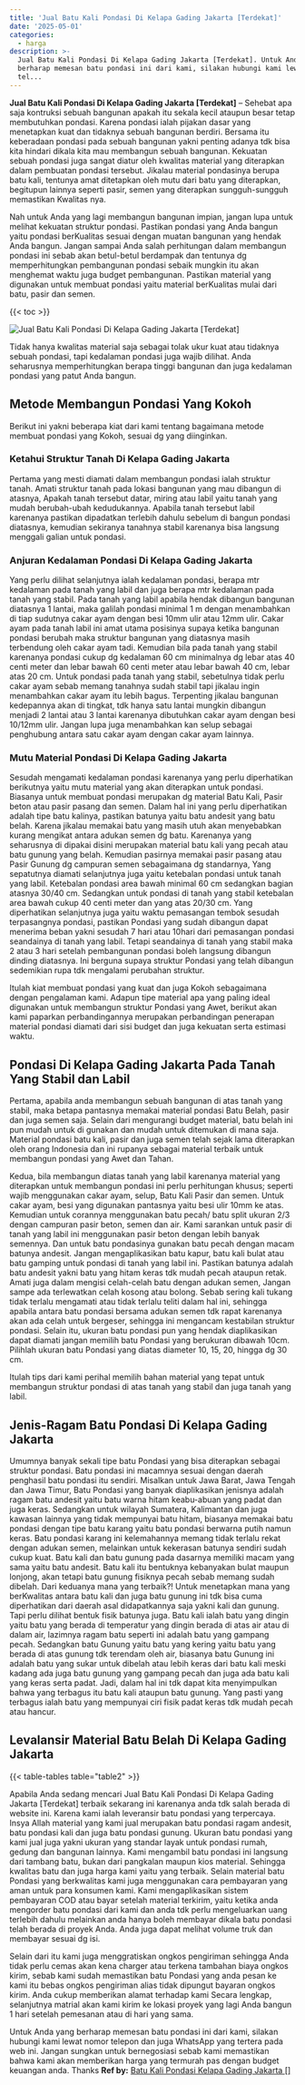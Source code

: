 ```yaml
---
title: 'Jual Batu Kali Pondasi Di Kelapa Gading Jakarta [Terdekat]'
date: '2025-05-01'
categories:
  - harga
description: >-
  Jual Batu Kali Pondasi Di Kelapa Gading Jakarta [Terdekat]. Untuk Anda yang
  berharap memesan batu pondasi ini dari kami, silakan hubungi kami lewat nomor
  tel...
---
```


**Jual Batu Kali Pondasi Di Kelapa Gading Jakarta \[Terdekat\]** – Sehebat apa saja kontruksi sebuah bangunan apakah itu sekala kecil ataupun besar tetap membutuhkan pondasi. Karena pondasi ialah pijakan dasar yang menetapkan kuat dan tidaknya sebuah bangunan berdiri. Bersama itu keberadaan pondasi pada sebuah bangunan yakni penting adanya tdk bisa kita hindari dikala kita mau membangun sebuah bangunan. Kekuatan sebuah pondasi juga sangat diatur oleh kwalitas material yang diterapkan dalam pembuatan pondasi tersebut. Jikalau material pondasinya berupa batu kali, tentunya amat ditetapkan oleh mutu dari batu yang diterapkan, begitupun lainnya seperti pasir, semen yang diterapkan sungguh-sungguh memastikan Kwalitas nya.

Nah untuk Anda yang lagi membangun bangunan impian, jangan lupa untuk melihat kekuatan struktur pondasi. Pastikan pondasi yang Anda bangun yaitu pondasi berKualitas sesuai dengan muatan bangunan yang hendak Anda bangun. Jangan sampai Anda salah perhitungan dalam membangun pondasi ini sebab akan betul-betul berdampak dan tentunya dg memperhitungkan pembangunan pondasi sebaik mungkin itu akan menghemat waktu juga budget pembangunan. Pastikan material yang digunakan untuk membuat pondasi yaitu material berKualitas mulai dari batu, pasir dan semen.

{{< toc >}}

![Jual Batu Kali Pondasi Di Kelapa Gading Jakarta [Terdekat]](/images/jual-batu-kali-38.png)

Tidak hanya kwalitas material saja sebagai tolak ukur kuat atau tidaknya sebuah pondasi, tapi kedalaman pondasi juga wajib dilihat. Anda seharusnya memperhitungkan berapa tinggi bangunan dan juga kedalaman pondasi yang patut Anda bangun.

## Metode Membangun Pondasi Yang Kokoh

Berikut ini yakni beberapa kiat dari kami tentang bagaimana metode membuat pondasi yang Kokoh, sesuai dg yang diinginkan.

### Ketahui Struktur Tanah Di Kelapa Gading Jakarta

Pertama yang mesti diamati dalam membangun pondasi ialah struktur tanah. Amati struktur tanah pada lokasi bangunan yang mau dibangun di atasnya, Apakah tanah tersebut datar, miring atau labil yaitu tanah yang mudah berubah-ubah kedudukannya. Apabila tanah tersebut labil karenanya pastikan dipadatkan terlebih dahulu sebelum di bangun pondasi diatasnya, kemudian sekiranya tanahnya stabil karenanya bisa langsung menggali galian untuk pondasi.

### Anjuran Kedalaman Pondasi Di Kelapa Gading Jakarta

Yang perlu dilihat selanjutnya ialah kedalaman pondasi, berapa mtr kedalaman pada tanah yang labil dan juga berapa mtr kedalaman pada tanah yang stabil. Pada tanah yang labil apabila hendak dibangun bangunan diatasnya 1 lantai, maka galilah pondasi minimal 1 m dengan menambahkan di tiap sudutnya cakar ayam dengan besi 10mm ulir atau 12mm ulir. Cakar ayam pada tanah labil ini amat utama posisinya supaya ketika bangunan pondasi berubah maka struktur bangunan yang diatasnya masih terbendung oleh cakar ayam tadi. Kemudian bila pada tanah yang stabil karenanya pondasi cukup dg kedalaman 60 cm minimalnya dg lebar atas 40 centi meter dan lebar bawah 60 centi meter atau lebar bawah 40 cm, lebar atas 20 cm. Untuk pondasi pada tanah yang stabil, sebetulnya tidak perlu cakar ayam sebab memang tanahnya sudah stabil tapi jikalau ingin menambahkan cakar ayam itu lebih bagus. Terpenting jikalau bangunan kedepannya akan di tingkat, tdk hanya satu lantai mungkin dibangun menjadi 2 lantai atau 3 lantai karenanya dibutuhkan cakar ayam dengan besi 10/12mm ulir. Jangan lupa juga menambahkan kan selup sebagai penghubung antara satu cakar ayam dengan cakar ayam lainnya.

### Mutu Material Pondasi Di Kelapa Gading Jakarta

Sesudah mengamati kedalaman pondasi karenanya yang perlu diperhatikan berikutnya yaitu mutu material yang akan diterapkan untuk pondasi. Biasanya untuk membuat pondasi merupakan dg material Batu Kali, Pasir beton atau pasir pasang dan semen. Dalam hal ini yang perlu diperhatikan adalah tipe batu kalinya, pastikan batunya yaitu batu andesit yang batu belah. Karena jikalau memakai batu yang masih utuh akan menyebabkan kurang mengikat antara adukan semen dg batu. Karenanya yang seharusnya di dipakai disini merupakan material batu kali yang pecah atau batu gunung yang belah. Kemudian pasirnya memakai pasir pasang atau Pasir Gunung dg campuran semen sebagaimana dg standarnya, Yang sepatutnya diamati selanjutnya juga yaitu ketebalan pondasi untuk tanah yang labil. Ketebalan pondasi area bawah minimal 60 cm sedangkan bagian atasnya 30/40 cm. Sedangkan untuk pondasi di tanah yang stabil ketebalan area bawah cukup 40 centi meter dan yang atas 20/30 cm. Yang diperhatikan selanjutnya juga yaitu waktu pemasangan tembok sesudah terpasangnya pondasi, pastikan Pondasi yang sudah dibangun dapat menerima beban yakni sesudah 7 hari atau 10hari dari pemasangan pondasi seandainya di tanah yang labil. Tetapi seandainya di tanah yang stabil maka 2 atau 3 hari setelah pembangunan pondasi boleh langsung dibangun dinding diatasnya. Ini berguna supaya struktur Pondasi yang telah dibangun sedemikian rupa tdk mengalami perubahan struktur.

Itulah kiat membuat pondasi yang kuat dan juga Kokoh sebagaimana dengan pengalaman kami. Adapun tipe material apa yang paling ideal digunakan untuk membangun struktur Pondasi yang Awet, berikut akan kami paparkan perbandingannya merupakan perbandingan penerapan material pondasi diamati dari sisi budget dan juga kekuatan serta estimasi waktu.

## Pondasi Di Kelapa Gading Jakarta Pada Tanah Yang Stabil dan Labil

Pertama, apabila anda membangun sebuah bangunan di atas tanah yang stabil, maka betapa pantasnya memakai material pondasi Batu Belah, pasir dan juga semen saja. Selain dari mengurangi budget material, batu belah ini pun mudah untuk di gunakan dan mudah untuk ditemukan di mana saja. Material pondasi batu kali, pasir dan juga semen telah sejak lama diterapkan oleh orang Indonesia dan ini rupanya sebagai material terbaik untuk membangun pondasi yang Awet dan Tahan.

Kedua, bila membangun diatas tanah yang labil karenanya material yang diterapkan untuk membangun pondasi ini perlu perhitungan khusus; seperti wajib menggunakan cakar ayam, selup, Batu Kali Pasir dan semen. Untuk cakar ayam, besi yang digunakan pantasnya yaitu besi ulir 10mm ke atas. Kemudian untuk corannya menggunakan batu pecah/ batu split ukuran 2/3 dengan campuran pasir beton, semen dan air. Kami sarankan untuk pasir di tanah yang labil ini menggunakan pasir beton dengan lebih banyak semennya. Dan untuk batu pondasinya gunakan batu pecah dengan macam batunya andesit. Jangan mengaplikasikan batu kapur, batu kali bulat atau batu gamping untuk pondasi di tanah yang labil ini. Pastikan batunya adalah batu andesit yakni batu yang hitam keras tdk mudah pecah ataupun retak. Amati juga dalam mengisi celah-celah batu dengan adukan semen, Jangan sampe ada terlewatkan celah kosong atau bolong. Sebab sering kali tukang tidak terlalu mengamati atau tidak terlalu teliti dalam hal ini, sehingga apabila antara batu pondasi bersama adukan semen tdk rapat karenanya akan ada celah untuk bergeser, sehingga ini mengancam kestabilan struktur pondasi. Selain itu, ukuran batu pondasi pun yang hendak diaplikasikan dapat diamati jangan memilih batu Pondasi yang berukuran dibawah 10cm. Pilihlah ukuran batu Pondasi yang diatas diameter 10, 15, 20, hingga dg 30 cm.

Itulah tips dari kami perihal memilih bahan material yang tepat untuk membangun struktur pondasi di atas tanah yang stabil dan juga tanah yang labil.

## Jenis-Ragam Batu Pondasi Di Kelapa Gading Jakarta

Umumnya banyak sekali tipe batu Pondasi yang bisa diterapkan sebagai struktur pondasi. Batu pondasi ini macamnya sesuai dengan daerah penghasil batu pondasi itu sendiri. Misalkan untuk Jawa Barat, Jawa Tengah dan Jawa Timur, Batu Pondasi yang banyak diaplikasikan jenisnya adalah ragam batu andesit yaitu batu warna hitam keabu-abuan yang padat dan juga keras. Sedangkan untuk wilayah Sumatera, Kalimantan dan juga kawasan lainnya yang tidak mempunyai batu hitam, biasanya memakai batu pondasi dengan tipe batu karang yaitu batu pondasi berwarna putih namun keras. Batu pondasi karang ini kelemahannya memang tidak terlalu rekat dengan adukan semen, melainkan untuk kekerasan batunya sendiri sudah cukup kuat. Batu kali dan batu gunung pada dasarnya memiliki macam yang sama yaitu batu andesit. Batu kali itu bentuknya kebanyakan bulat maupun lonjong, akan tetapi batu gunung fisiknya pecah sebab memang sudah dibelah. Dari keduanya mana yang terbaik?! Untuk menetapkan mana yang berKwalitas antara batu kali dan juga batu gunung ini tdk bisa cuma diperhatikan dari daerah asal didapatkannya saja yakni kali dan gunung. Tapi perlu dilihat bentuk fisik batunya juga. Batu kali ialah batu yang dingin yaitu batu yang berada di temperatur yang dingin berada di atas air atau di dalam air, lazimnya ragam batu seperti ini adalah batu yang gampang pecah. Sedangkan batu Gunung yaitu batu yang kering yaitu batu yang berada di atas gunung tdk terendam oleh air, biasanya batu Gunung ini adalah batu yang sukar untuk dibelah atau lebih keras dari batu kali meski kadang ada juga batu gunung yang gampang pecah dan juga ada batu kali yang keras serta padat. Jadi, dalam hal ini tdk dapat kita menyimpulkan bahwa yang terbagus itu batu kali ataupun batu gunung. Yang pasti yang terbagus ialah batu yang mempunyai ciri fisik padat keras tdk mudah pecah atau hancur.

## Levalansir Material Batu Belah Di Kelapa Gading Jakarta

{{< table-tables table="table2" >}}

Apabila Anda sedang mencari Jual Batu Kali Pondasi Di Kelapa Gading Jakarta \[Terdekat\] terbaik sekarang ini karenanya anda tdk salah berada di website ini. Karena kami ialah leveransir batu pondasi yang terpercaya. Insya Allah material yang kami jual merupakan batu pondasi ragam andesit, batu pondasi kali dan juga batu pondasi gunung. Ukuran batu pondasi yang kami jual juga yakni ukuran yang standar layak untuk pondasi rumah, gedung dan bangunan lainnya. Kami mengambil batu pondasi ini langsung dari tambang batu, bukan dari pangkalan maupun kios material. Sehingga kwalitas batu dan juga harga kami yaitu yang terbaik. Selain material batu Pondasi yang berkwalitas kami juga menggunakan cara pembayaran yang aman untuk para konsumen kami. Kami mengaplikasikan sistem pembayaran COD atau bayar setelah material terkirim, yaitu ketika anda mengorder batu pondasi dari kami dan anda tdk perlu mengeluarkan uang terlebih dahulu melainkan anda hanya boleh membayar dikala batu pondasi telah berada di proyek Anda. Anda juga dapat melihat volume truk dan membayar sesuai dg isi.

Selain dari itu kami juga menggratiskan ongkos pengiriman sehingga Anda tidak perlu cemas akan kena charger atau terkena tambahan biaya ongkos kirim, sebab kami sudah memastikan batu Pondasi yang anda pesan ke kami itu bebas ongkos pengiriman alias tidak dipungut bayaran ongkos kirim. Anda cukup memberikan alamat terhadap kami Secara lengkap, selanjutnya matrial akan kami kirim ke lokasi proyek yang lagi Anda bangun 1 hari setelah pemesanan atau di hari yang sama.

Untuk Anda yang berharap memesan batu pondasi ini dari kami, silakan hubungi kami lewat nomor telepon dan juga WhatsApp yang tertera pada web ini. Jangan sungkan untuk bernegosiasi sebab kami memastikan bahwa kami akan memberikan harga yang termurah pas dengan budget keuangan anda. Thanks
**Ref by:** [Batu Kali Pondasi Kelapa Gading Jakarta []](https://id.wikipedia.org/wiki/Batu)
